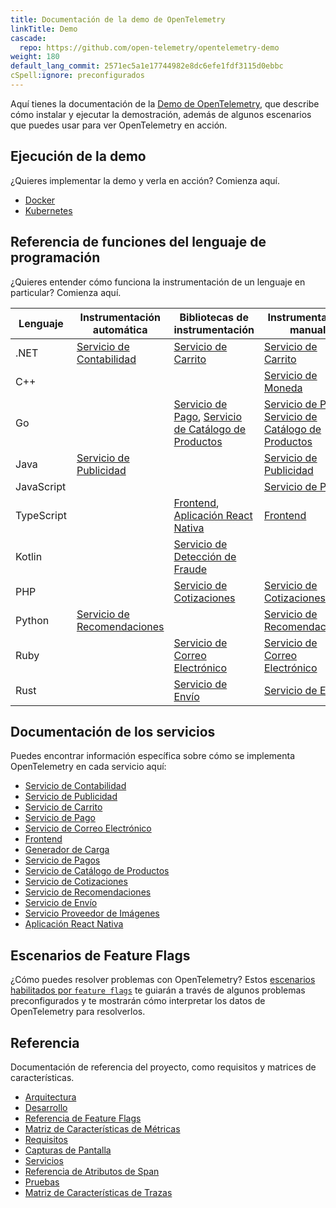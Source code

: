 ```yaml
---
title: Documentación de la demo de OpenTelemetry
linkTitle: Demo
cascade:
  repo: https://github.com/open-telemetry/opentelemetry-demo
weight: 180
default_lang_commit: 2571ec5a1e17744982e8dc6efe1fdf3115d0ebbc
cSpell:ignore: preconfigurados
---
```


Aquí tienes la documentación de la [Demo de OpenTelemetry](/ecosystem/demo/),
que describe cómo instalar y ejecutar la demostración, además de algunos
escenarios que puedes usar para ver OpenTelemetry en acción.

## Ejecución de la demo

¿Quieres implementar la demo y verla en acción? Comienza aquí.

- [Docker](docker-deployment/)
- [Kubernetes](kubernetes-deployment/)

## Referencia de funciones del lenguaje de programación

¿Quieres entender cómo funciona la instrumentación de un lenguaje en particular?
Comienza aquí.

| Lenguaje   | Instrumentación automática                              | Bibliotecas de instrumentación                                                                         | Instrumentación manual                                                                                 |
| ---------- | ------------------------------------------------------- | ------------------------------------------------------------------------------------------------------ | ------------------------------------------------------------------------------------------------------ |
| .NET       | [Servicio de Contabilidad](services/accounting/)        | [Servicio de Carrito](services/cart/)                                                                  | [Servicio de Carrito](services/cart/)                                                                  |
| C++        |                                                         |                                                                                                        | [Servicio de Moneda](services/currency/)                                                               |
| Go         |                                                         | [Servicio de Pago](services/checkout/), [Servicio de Catálogo de Productos](services/product-catalog/) | [Servicio de Pago](services/checkout/), [Servicio de Catálogo de Productos](services/product-catalog/) |
| Java       | [Servicio de Publicidad](services/ad/)                  |                                                                                                        | [Servicio de Publicidad](services/ad/)                                                                 |
| JavaScript |                                                         |                                                                                                        | [Servicio de Pagos](services/payment/)                                                                 |
| TypeScript |                                                         | [Frontend](services/frontend/), [Aplicación React Nativa](services/react-native-app/)                  | [Frontend](services/frontend/)                                                                         |
| Kotlin     |                                                         | [Servicio de Detección de Fraude](services/fraud-detection/)                                           |                                                                                                        |
| PHP        |                                                         | [Servicio de Cotizaciones](services/quote/)                                                            | [Servicio de Cotizaciones](services/quote/)                                                            |
| Python     | [Servicio de Recomendaciones](services/recommendation/) |                                                                                                        | [Servicio de Recomendaciones](services/recommendation/)                                                |
| Ruby       |                                                         | [Servicio de Correo Electrónico](services/email/)                                                      | [Servicio de Correo Electrónico](services/email/)                                                      |
| Rust       |                                                         | [Servicio de Envío](services/shipping/)                                                                | [Servicio de Envío](services/shipping/)                                                                |

## Documentación de los servicios

Puedes encontrar información específica sobre cómo se implementa OpenTelemetry
en cada servicio aquí:

- [Servicio de Contabilidad](services/accounting/)
- [Servicio de Publicidad](services/ad/)
- [Servicio de Carrito](services/cart/)
- [Servicio de Pago](services/checkout/)
- [Servicio de Correo Electrónico](services/email/)
- [Frontend](services/frontend/)
- [Generador de Carga](services/load-generator/)
- [Servicio de Pagos](services/payment/)
- [Servicio de Catálogo de Productos](services/product-catalog/)
- [Servicio de Cotizaciones](services/quote/)
- [Servicio de Recomendaciones](services/recommendation/)
- [Servicio de Envío](services/shipping/)
- [Servicio Proveedor de Imágenes](services/image-provider/?i18n-patch)
- [Aplicación React Nativa](services/react-native-app/)

## Escenarios de Feature Flags

¿Cómo puedes resolver problemas con OpenTelemetry? Estos
[escenarios habilitados por `feature flags`](feature-flags/) te guiarán a través
de algunos problemas preconfigurados y te mostrarán cómo interpretar los datos
de OpenTelemetry para resolverlos.

## Referencia

Documentación de referencia del proyecto, como requisitos y matrices de
características.

- [Arquitectura](architecture/)
- [Desarrollo](development/)
- [Referencia de Feature Flags](feature-flags/)
- [Matriz de Características de Métricas](telemetry-features/metric-coverage/)
- [Requisitos](requirements/)
- [Capturas de Pantalla](screenshots/)
- [Servicios](services/)
- [Referencia de Atributos de Span](telemetry-features/manual-span-attributes/)
- [Pruebas](tests/)
- [Matriz de Características de Trazas](telemetry-features/trace-coverage/)
